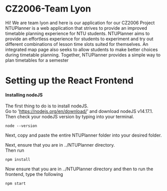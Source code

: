 # CZ2006-Team Lyon

Hi! We are team lyon and here is our application for our CZ2006 Project
NTUPlanner is a web application that strives to provide an improved timetable planning 
experience for NTU students. NTUPlanner aims to provide an effortless experience for students to 
experiment and try out different combinations of lesson time slots suited for themselves. An 
integrated map page also seeks to allow students to make better choices during timetable planning. 
Together, NTUPlanner provides a simple way to plan timetables for a semester

# Setting up the React Frontend
#### Installing nodeJS
The first thing to do is to install nodeJS. <br>
Go to 'https://nodejs.org/en/download/' and download nodeJS v14.17.1.<br>
Then check your nodeJS version by typing into your terminal.

    node --version

Next, copy and paste the entire NTUPlanner folder into your desired folder. <br>

Next, ensure that you are in ../NTUPlanner directory. <br>
Then run <br>

    npm install

Now ensure that you are in ../NTUPlanner directory and then to run the frontend, type the following

    npm start
